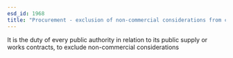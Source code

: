 ```yaml
---
esd_id: 1968
title: "Procurement - exclusion of non-commercial considerations from contracts"
---
```


It is the duty of every public authority in relation to its public supply or works contracts, to exclude non-commercial considerations  


